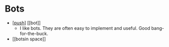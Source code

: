 # Bots

- [[push]] [[bot]]
  - I like bots. They are often easy to implement and useful. Good bang-for-the-buck. 
- [[botsin space]]


[//begin]: # "Autogenerated link references for markdown compatibility"
[push]: push "Push"
[//end]: # "Autogenerated link references"